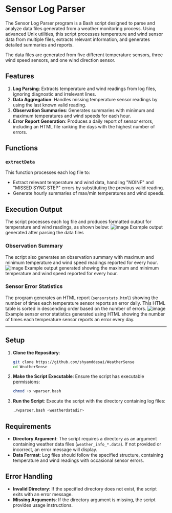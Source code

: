 # Sensor Log Parser
The Sensor Log Parser program is a Bash script designed to parse and analyze data files generated from a weather monitoring process. Using advanced Unix utilities, this script processes temperature and wind sensor data from multiple files, extracts relevant information, and generates detailed summaries and reports.

The data files are generated from five different temperature sensors, three wind speed sensors, and one wind direction sensor.

## Features
1. **Log Parsing**: Extracts temperature and wind readings from log files, ignoring diagnostic and irrelevant lines.
2. **Data Aggregation**: Handles missing temperature sensor readings by using the last known valid reading.
3. **Observation Summaries**: Generates summaries with minimum and maximum temperatures and wind speeds for each hour.
4. **Error Report Generation**: Produces a daily report of sensor errors, including an HTML file ranking the days with the highest number of errors.

## Functions
### `extractData`
This function processes each log file to:
- Extract relevant temperature and wind data, handling "NOINF" and "MISSED SYNC STEP" errors by substituting the previous valid reading.
- Generate hourly summaries of max/min temperatures and wind speeds.

## Execution Output
The script processes each log file and produces formatted output for temperature and wind readings, as shown below:
![image](https://user-images.githubusercontent.com/21160813/187308254-8b4f9524-a0c5-44db-8a9c-226e462494a0.png)
Example output generated after parsing the data files

### Observation Summary
The script also generates an observation summary with maximum and minimum temperature and wind speed readings reported for every hour.
![image](https://user-images.githubusercontent.com/21160813/187308391-ed412f8e-d92a-4ad8-a24b-ae13aab3418d.png)
Example output generated showing the maximum and minimum temperature and wind speed reported for every hour.

### Sensor Error Statistics
The program generates an HTML report (`sensorstats.html`) showing the number of times each temperature sensor reports an error daily. This HTML table is sorted in descending order based on the number of errors.
![image](https://user-images.githubusercontent.com/21160813/187308509-868d93dd-e294-4912-a878-d0c2c493844d.png)
Example sensor error statistics generated using HTML showing the number of times each temperature sensor reports an error every day.

---

## Setup
1. **Clone the Repository**:
   ```bash
   git clone https://github.com/shyamddesai/WeatherSense
   cd WeatherSense
   ```

2. **Make the Script Executable**:
   Ensure the script has executable permissions:
   ```bash
   chmod +x wparser.bash
   ```

3. **Run the Script**:
   Execute the script with the directory containing log files:
   ```bash
   ./wparser.bash <weatherdatadir>
   ```

## Requirements
- **Directory Argument**: The script requires a directory as an argument containing weather data files (`weather_info_*.data`). If not provided or incorrect, an error message will display.
- **Data Format**: Log files should follow the specified structure, containing temperature and wind readings with occasional sensor errors.

## Error Handling
- **Invalid Directory**: If the specified directory does not exist, the script exits with an error message.
- **Missing Arguments**: If the directory argument is missing, the script provides usage instructions.
